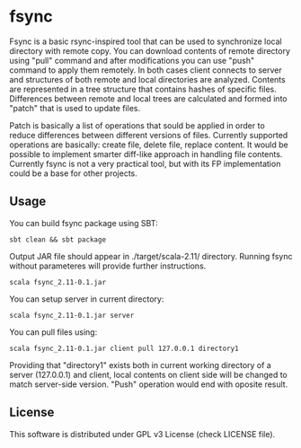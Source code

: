 # fsync

Fsync is a basic rsync-inspired tool that can be used to synchronize local directory with remote copy.
You can download contents of remote directory using "pull" command and after modifications you can use "push" command to apply them remotely. In both cases client connects to server and structures of both remote and local directories are analyzed. Contents are represented in a tree structure that contains hashes of specific files. Differences between remote and local trees are calculated and formed into "patch" that is used to update files. 

Patch is basically a list of operations that sould be applied in order to reduce differences between different versions of files. Currently supported operations are basically: create file, delete file, replace content. It would be possible to implement smarter diff-like approach in handling file contents. Currently fsync is not a very practical tool, but with its FP implementation could be a base for other projects.

## Usage

You can build fsync package using SBT:

	sbt clean && sbt package

Output JAR file should appear in ./target/scala-2.11/ directory.
Running fsync without parameteres will provide further instructions.

	scala fsync_2.11-0.1.jar 	

You can setup server in current directory:

	scala fsync_2.11-0.1.jar server

You can pull files using:

	scala fsync_2.11-0.1.jar client pull 127.0.0.1 directory1

Providing that "directory1" exists both in current working directory of a server (127.0.0.1) and client, local contents on client side will be changed to match server-side version. "Push" operation would end with oposite result.

## License

This software is distributed under GPL v3 License (check LICENSE file).
